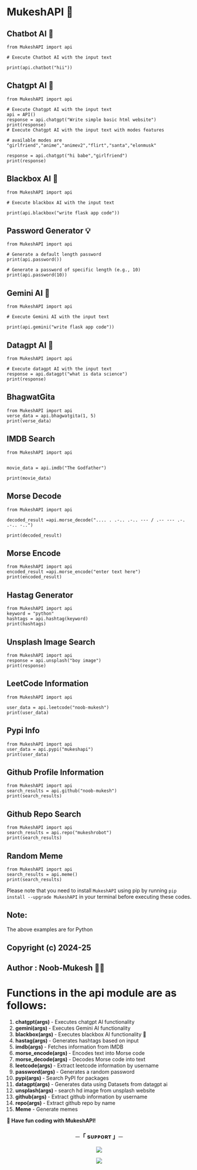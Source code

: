 # MukeshAPI 🚀

## Chatbot AI 🤖

```
from MukeshAPI import api

# Execute Chatbot AI with the input text

print(api.chatbot("hii"))
```

## Chatgpt AI 🤖

```
from MukeshAPI import api

# Execute Chatgpt AI with the input text
api = API()
response = api.chatgpt("Write simple basic html website")
print(response)
# Execute Chatgpt AI with the input text with modes features

# available modes are "girlfriend","anime","animev2","flirt","santa","elonmusk"

response = api.chatgpt("hi babe","girlfriend")
print(response)
```

## Blackbox AI 🤖

```
from MukeshAPI import api

# Execute blackbox AI with the input text

print(api.blackbox("write flask app code"))
```

## Password Generator 💡

```
from MukeshAPI import api

# Generate a default length password
print(api.password())

# Generate a password of specific length (e.g., 10)
print(api.password(10))
```

## Gemini AI 🤖

```
from MukeshAPI import api

# Execute Gemini AI with the input text

print(api.gemini("write flask app code"))
```

## Datagpt AI 🤖

```
from MukeshAPI import api

# Execute datagpt AI with the input text
response = api.datagpt("what is data science")
print(response)
```

## BhagwatGita

```
from MukeshAPI import api
verse_data = api.bhagwatgita(1, 5)
print(verse_data)
```

## IMDB Search

```
from MukeshAPI import api


movie_data = api.imdb("The Godfather")

print(movie_data)
```

## Morse Decode

```
from MukeshAPI import api

decoded_result =api.morse_decode(".... . .-.. .-.. --- / .-- --- .-. .-.. -..")

print(decoded_result)
```

## Morse Encode

```
from MukeshAPI import api
encoded_result =api.morse_encode("enter text here")
print(encoded_result)
```

## Hastag Generator

```
from MukeshAPI import api
keyword = "python"
hashtags = api.hashtag(keyword)
print(hashtags)
```

## Unsplash Image Search

```
from MukeshAPI import api
response = api.unsplash("boy image")
print(response)

```

## LeetCode Information

```
from MukeshAPI import api

user_data = api.leetcode("noob-mukesh")
print(user_data)
```

## Pypi Info

```
from MukeshAPI import api
user_data = api.pypi("mukeshapi")
print(user_data)
```

## Github Profile Information

```
from MukeshAPI import api
search_results = api.github("noob-mukesh")
print(search_results)
```

## Github Repo Search

```
from MukeshAPI import api
search_results = api.repo("mukeshrobot")
print(search_results)
```

## Random Meme

```
from MukeshAPI import api
search_results = api.meme()
print(search_results)
```

Please note that you need to install `MukeshAPI` using pip by running `pip install --upgrade MukeshAPI` in your terminal before executing these codes.

## Note:

<p> The above examples are for Python </p>

## Copyright (c) 2024-25

## Author : Noob-Mukesh 👨‍💻

# Functions in the api module are as follows:

1. <b>chatgpt(args) </b>- Executes chatgpt AI functionality
2. <b>gemini(args) </b>- Executes Gemini AI functionality
3. <b>blackbox(args) </b>- Executes blackbox AI functionality 🔮
4. <b>hastag(args) </b>- Generates hashtags based on input
5. <b>imdb(args) </b>- Fetches information from IMDB
6. <b>morse_encode(args) </b>- Encodes text into Morse code
7. <b>morse_decode(args) </b>- Decodes Morse code into text
8. <b>leetcode(args) </b>- Extract leetcode information by username
9. <b>password(args) </b>- Generates a random password
10. <b>pypi(args) </b>- Search PyPI for packages
11. <b>datagpt(args) </b>- Generates data using Datasets from datagpt ai
12. <b>unsplash(args) </b>- search hd image from unsplash website
13. <b>github(args) </b> - Extract github information by username
14. <b>repo(args) </b> - Extract github repo by name
15. <b> Meme</b> - Generate memes

<b>🔗 Have fun coding with MukeshAPI! </b>

<h3 align="center">
    ─「 sᴜᴩᴩᴏʀᴛ 」─
</h3>

<p align="center">
<a href="https://telegram.me/the_support_chat"><img src="https://img.shields.io/badge/-Support%20Group-blue.svg?style=for-the-badge&logo=Telegram"></a>
</p>
<p align="center">
<a href="https://telegram.me/mr_sukkun"><img src="https://img.shields.io/badge/-Support%20Channel-blue.svg?style=for-the-badge&logo=telegram"></a>
</p>
